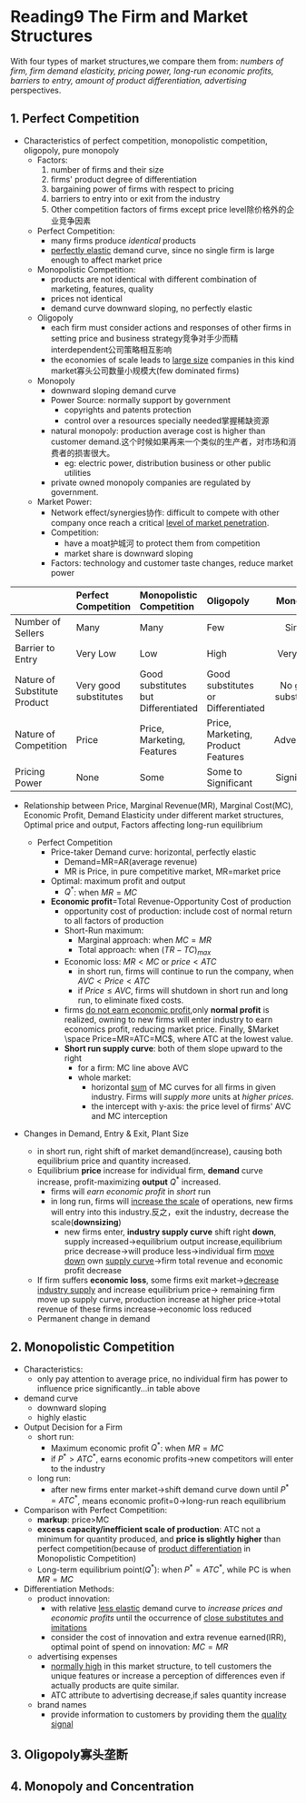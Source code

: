 # Reading9 The Firm and Market Structures

With four types of market structures,we compare them from: *numbers of firm, firm demand elasticity, pricing power, long-run economic profits, barriers to entry, amount of product differentiation, advertising* perspectives.

## 1. Perfect Competition

- Characteristics of perfect competition, monopolistic competition, oligopoly, pure monopoly
  - Factors:
    1. number of firms and their size
    2. firms' product degree of differentiation
    3. bargaining power of firms with respect to pricing
    4. barriers to entry into or exit from the industry
    5. Other competition factors of firms except price level除价格外的企业竞争因素
  - Perfect Competition:
    - many firms produce *identical* products
    - <u>perfectly elastic</u> demand curve, since no single firm is large enough to affect market price
  - Monopolistic Competition:
    - products are not identical with different combination of marketing, features, quality
    - prices not identical
    - demand curve downward sloping, no perfectly elastic
  - Oligopoly
    - each firm must consider actions and responses of other firms in setting price and business strategy竞争对手少而精 interdependent公司策略相互影响
    - the economies of scale leads to <u>large size</u > companies in this kind market寡头公司数量小规模大(few dominated firms)
  - Monopoly
    - downward sloping demand curve
    - Power Source: normally support by government
      - copyrights and patents protection
      - control over a resources specially needed掌握稀缺资源
    - natural monopoly: production average cost is higher than customer demand.这个时候如果再来一个类似的生产者，对市场和消费者的损害很大。
      - eg: electric power, distribution business or other public utilities
    - private owned monopoly companies are regulated by government.
  - Market Power:
    - Network effect/synergies协作: difficult to compete with other company once reach a critical <u>level of market penetration</u>.
    - Competition: 
      - have a moat护城河 to protect them from competition
      - market share is downward sloping
    - Factors: technology and customer taste changes, reduce market power
  

||Perfect Competition | Monopolistic Competition|Oligopoly|Monopoly|
| :-------- | :--------  | :-----  | :-----|:-----: |
|Number of Sellers| Many| Many|Few|Single|
|Barrier to Entry|Very Low|Low| High|Very High|
|Nature of Substitute Product|Very good substitutes|Good substitutes but Differentiated|Good substitutes or Differentiated|No good substitutes|
| Nature of Competition|Price|Price, Marketing, Features| Price, Marketing, Product Features|Advertising|
|Pricing Power|None|Some | Some to Significant|Significant|

- Relationship between Price, Marginal Revenue(MR), Marginal Cost(MC), Economic Profit, Demand Elasticity under different market structures, Optimal price and output, Factors affecting long-run equilibrium 
  - Perfect Competition
    - Price-taker Demand curve: horizontal, perfectly elastic
      - Demand=MR=AR(average revenue)
      - MR is Price, in pure competitive market, MR=market price
    - Optimal: maximum profit and output
      - $Q^ *$: when $MR=MC$
    - **Economic profit**=Total Revenue-Opportunity Cost of production
      - opportunity cost of production: include cost of normal return to all factors of production
      - Short-Run maximum:
        - Marginal approach: when $MC=MR$
        - Total approach: when $(TR-TC)_{max}$
      - Economic loss: $MR< MC$ or $price< ATC$
        - in short run, firms will continue to run the company, when $AVC <Price< ATC$
        - if $Price≤ AVC$, firms will shutdown in short run and long run, to eliminate fixed costs.
      - firms <u>do not earn economic profit</u>,only **normal profit** is realized, owning to new firms will enter industry to earn economics profit, reducing market price. Finally, $Market \space Price=MR=ATC=MC$, where ATC at the lowest value.
      - **Short run supply curve**: both of them slope upward to the right
        - for a firm: MC line above AVC
        - whole market: 
          - horizontal <u>sum</u> of MC curves for all firms in given industry. Firms will *supply more* units at *higher prices*.
          - the intercept with y-axis: the price level of firms' AVC and MC interception

- Changes in Demand, Entry & Exit, Plant Size
  - in short run, right shift of market demand(increase), causing both equilibrium price and quantity increased. 
  - Equilibrium **price** increase for individual firm, **demand** curve increase, profit-maximizing **output** $Q^*$ increased.
    - firms will *earn economic profit* in *short* run
    - in long run, firms will <u>increase the scale</u> of operations, new firms will entry into this industry.反之，exit the industry, decrease the scale(**downsizing**)
      - new firms enter, **industry supply curve** shift right **down**, supply increased->equilibrium output increase,equilibrium price decrease->will produce less->individual firm <u>move down</u> own <u>supply curve</u>->firm total revenue and economic profit decrease
  - If firm suffers **economic loss**, some firms exit market-><u>decrease industry supply</u> and increase equilibrium price-> remaining firm move up supply curve, production increase at higher price->total revenue of these firms increase->economic loss reduced
  - Permanent change in demand

## 2. Monopolistic Competition

- Characteristics:
  - only pay attention to average price, no individual firm has power to influence price significantly...in table above
- demand curve
  - downward sloping
  - highly elastic
- Output Decision for a Firm
  - short run: 
    - Maximum economic profit $Q^*$: when $MR=MC$
    - if $P^*>ATC^*$, earns economic profits->new competitors will enter to the industry
  - long run:
    - after new firms enter market->shift demand curve down until $P^*=ATC^*$, means economic profit=0->long-run reach equilibrium
- Comparison with Perfect Competition:
  - **markup**: price>MC
  - **excess capacity/inefficient scale of production**: ATC not a minimum for quantity produced, and **price is slightly higher** than perfect competition(because of <u>product differentiation</u> in Monopolistic Competition)
  - Long-term equilibrium point($Q^*$): when $P^*=ATC^*$, while PC is when $MR=MC$
- Differentiation Methods:
  - product innovation: 
    - with relative <u>less elastic</u> demand curve to *increase prices and economic profits* until the occurrence of <u>close substitutes and imitations</u>
    - consider the cost of innovation and extra revenue earned(IRR), optimal point of spend on innovation: $MC=MR$
  - advertising expenses
    - <u>normally high</u> in this market structure, to tell customers the unique features or increase a perception of differences even if actually products are quite similar.
    - ATC attribute to advertising decrease,if sales quantity increase
  - brand names
    - provide information to customers by providing them the <u>quality signal</u>

## 3. Oligopoly寡头垄断

## 4. Monopoly and Concentration
